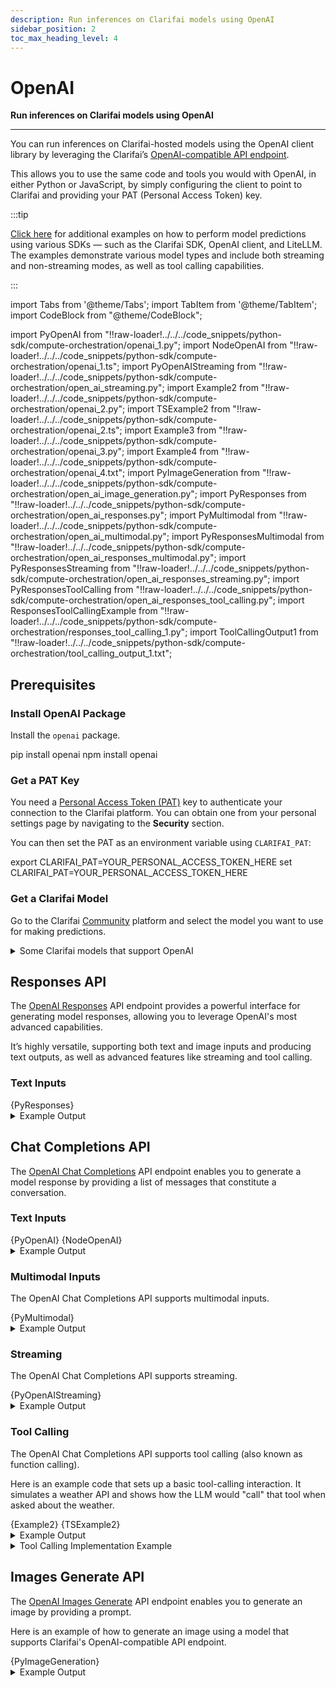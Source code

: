 ```yaml
---
description: Run inferences on Clarifai models using OpenAI 
sidebar_position: 2
toc_max_heading_level: 4
---
```


# OpenAI

**Run inferences on Clarifai models using OpenAI**
<hr />

You can run inferences on Clarifai-hosted models using the OpenAI client library by leveraging the Clarifai’s [OpenAI-compatible API endpoint](README.mdx#predict-with-openai-compatible-format).

This allows you to use the same code and tools you would with OpenAI, in either Python or JavaScript, by simply configuring the client to point to Clarifai and providing your PAT (Personal Access Token) key.

:::tip

[Click here](https://github.com/Clarifai/examples/tree/main/models/model_predict) for additional examples on how to perform model predictions using various SDKs — such as the Clarifai SDK, OpenAI client, and LiteLLM. The examples demonstrate various model types and include both streaming and non-streaming modes, as well as tool calling capabilities.

:::

import Tabs from '@theme/Tabs';
import TabItem from '@theme/TabItem';
import CodeBlock from "@theme/CodeBlock";

import PyOpenAI from "!!raw-loader!../../../code_snippets/python-sdk/compute-orchestration/openai_1.py";
import NodeOpenAI from "!!raw-loader!../../../code_snippets/python-sdk/compute-orchestration/openai_1.ts";
import PyOpenAIStreaming from "!!raw-loader!../../../code_snippets/python-sdk/compute-orchestration/open_ai_streaming.py";
import Example2 from "!!raw-loader!../../../code_snippets/python-sdk/compute-orchestration/openai_2.py";
import TSExample2 from "!!raw-loader!../../../code_snippets/python-sdk/compute-orchestration/openai_2.ts";
import Example3 from "!!raw-loader!../../../code_snippets/python-sdk/compute-orchestration/openai_3.py";
import Example4 from "!!raw-loader!../../../code_snippets/python-sdk/compute-orchestration/openai_4.txt";
import PyImageGeneration from "!!raw-loader!../../../code_snippets/python-sdk/compute-orchestration/open_ai_image_generation.py";
import PyResponses from "!!raw-loader!../../../code_snippets/python-sdk/compute-orchestration/open_ai_responses.py";
import PyMultimodal from "!!raw-loader!../../../code_snippets/python-sdk/compute-orchestration/open_ai_multimodal.py";
import PyResponsesMultimodal from "!!raw-loader!../../../code_snippets/python-sdk/compute-orchestration/open_ai_responses_multimodal.py";
import PyResponsesStreaming from "!!raw-loader!../../../code_snippets/python-sdk/compute-orchestration/open_ai_responses_streaming.py";
import PyResponsesToolCalling from "!!raw-loader!../../../code_snippets/python-sdk/compute-orchestration/open_ai_responses_tool_calling.py";
import ResponsesToolCallingExample from "!!raw-loader!../../../code_snippets/python-sdk/compute-orchestration/responses_tool_calling_1.py";
import ToolCallingOutput1 from "!!raw-loader!../../../code_snippets/python-sdk/compute-orchestration/tool_calling_output_1.txt";

## Prerequisites

### Install OpenAI Package

Install the `openai` package.

<Tabs groupId="code">
<TabItem value="bash" label="Python">
    <CodeBlock className="language-bash"> pip install openai </CodeBlock>
</TabItem>
<TabItem value="node.js" label="Node.js">
    <CodeBlock className="language-bash"> npm install openai </CodeBlock>
</TabItem>
</Tabs>

### Get a PAT Key

You need a [Personal Access Token (PAT)](https://docs.clarifai.com/control/authentication/pat) key to authenticate your connection to the Clarifai platform. You can obtain one from your personal settings page by navigating to the **Security** section.

You can then set the PAT as an environment variable using `CLARIFAI_PAT`:

<Tabs groupId="code">
<TabItem value="bash" label="Unix-Like Systems">
    <CodeBlock className="language-bash"> export CLARIFAI_PAT=YOUR_PERSONAL_ACCESS_TOKEN_HERE </CodeBlock>
</TabItem>
<TabItem value="bash2" label="Windows">
    <CodeBlock className="language-bash"> set CLARIFAI_PAT=YOUR_PERSONAL_ACCESS_TOKEN_HERE </CodeBlock>
</TabItem>
</Tabs>


### Get a Clarifai Model

Go to the Clarifai [Community](https://clarifai.com/explore) platform and select the model you want to use for making predictions.

<details>
  <summary>Some Clarifai models that support OpenAI</summary>
    <CodeBlock className="language-python">https://clarifai.com/openai/chat-completion/models/gpt-oss-120b
https://clarifai.com/deepseek-ai/deepseek-chat/models/DeepSeek-R1-0528-Qwen3-8B
https://clarifai.com/meta/Llama-3/models/Llama-3_2-3B-Instruct
https://clarifai.com/anthropic/completion/models/claude-sonnet-4
https://clarifai.com/qwen/qwenLM/models/Qwen3-14B
https://clarifai.com/mistralai/completion/models/Devstral-Small-2505_gguf-4bit
https://clarifai.com/clarifai/main/models/general-image-recognition
https://clarifai.com/xai/chat-completion/models/grok-3
https://clarifai.com/openai/chat-completion/models/gpt-4o
https://clarifai.com/openai/chat-completion/models/gpt-4_1
https://clarifai.com/gcp/generate/models/gemini-2_5-flash
https://clarifai.com/anthropic/completion/models/claude-3_5-haiku
https://clarifai.com/qwen/qwenLM/models/Qwen3-30B-A3B-GGUF
https://clarifai.com/gcp/generate/models/gemini-2_0-flash
https://clarifai.com/gcp/generate/models/gemma-3-12b-it
https://clarifai.com/microsoft/text-generation/models/Phi-4-reasoning-plus
https://clarifai.com/openbmb/miniCPM/models/MiniCPM3-4B
https://clarifai.com/microsoft/text-generation/models/phi-4-mini-instruct
https://clarifai.com/qwen/qwen-VL/models/Qwen2_5-VL-7B-Instruct
https://clarifai.com/microsoft/text-generation/models/phi-4
https://clarifai.com/xai/chat-completion/models/grok-2-vision-1212
https://clarifai.com/xai/image-generation/models/grok-2-image-1212
https://clarifai.com/xai/chat-completion/models/grok-2-1212
https://clarifai.com/qwen/qwenLM/models/QwQ-32B-AWQ
https://clarifai.com/gcp/generate/models/gemini-2_0-flash-lite
https://clarifai.com/anthropic/completion/models/claude-opus-4
https://clarifai.com/openai/chat-completion/models/o4-mini
https://clarifai.com/openai/chat-completion/models/o3
https://clarifai.com/openbmb/miniCPM/models/MiniCPM-o-2_6-language
https://clarifai.com/deepseek-ai/deepseek-chat/models/DeepSeek-R1-Distill-Qwen-7B
https://clarifai.com/qwen/qwenCoder/models/Qwen2_5-Coder-7B-Instruct</CodeBlock>    
</details>

## Responses API

The [OpenAI Responses](https://platform.openai.com/docs/api-reference/responses) API endpoint provides a powerful interface for generating model responses, allowing you to leverage OpenAI's most advanced capabilities.

It’s highly versatile, supporting both text and image inputs and producing text outputs, as well as advanced features like streaming and tool calling.

### Text Inputs

<Tabs groupId="code">
<TabItem value="python" label="Python">
    <CodeBlock className="language-python">{PyResponses}</CodeBlock>
</TabItem>
</Tabs>

<details>
  <summary>Example Output</summary>
    <CodeBlock className="language-text">Under a silver‑shimmering moon, a gentle unicorn named Lira tiptoed into the sleepy meadow, her horn casting soft, glittering lullabies over the swaying wildflowers. As the night wind whispered sweet dreams, she gathered a handful of moon‑kissed dew and sprinkled it over the slumbering forest creatures, coax</CodeBlock>
</details>

<!--
### Multimodal Inputs

The OpenAI Responses API supports multimodal inputs, letting you combine text and images in a single request to get more advanced responses.

<Tabs groupId="code">
<TabItem value="python" label="Python">
    <CodeBlock className="language-python">{PyResponsesMultimodal}</CodeBlock>
</TabItem>
</Tabs>

<details>
  <summary>Example Output</summary>
    <CodeBlock className="language-text"></CodeBlock>
</details>

### Streaming

The OpenAI Responses API supports supports streaming, which means you get the response one token at a time instead of waiting for the full completion. 

<Tabs groupId="code">
<TabItem value="python" label="Python">
    <CodeBlock className="language-python">{PyResponsesStreaming}</CodeBlock>
</TabItem>
</Tabs>

<details>
  <summary>Example Output</summary>
    <CodeBlock className="language-text"></CodeBlock>
</details>

### Tool Calling

The OpenAI Responses API supports supports tool calling (also known as function calling), allowing you to enable large language models (LLMs) to interact with external tools. 

Based on user input, the LLM can autonomously decide when and how to invoke functions — such as fetching real-time data from an API or running custom code.

The following example demonstrates a simple tool-calling interaction. It simulates a weather API and shows how the model automatically “calls” that tool when asked about the weather.

<Tabs groupId="code">
<TabItem value="python" label="Python">
    <CodeBlock className="language-python">{PyResponsesToolCalling}</CodeBlock>
</TabItem>
</Tabs>

<details>
  <summary>Example Output</summary>
    <CodeBlock className="language-text"></CodeBlock>
</details>

<details>
  <summary>Tool Calling Implementation Example</summary>
    <CodeBlock className="language-python">{ResponsesToolCallingExample}</CodeBlock>
    <CodeBlock className="language-text"></CodeBlock>
</details>
-->

## Chat Completions API

The [OpenAI Chat Completions](https://platform.openai.com/docs/api-reference/chat) API endpoint enables you to generate a model response by providing a list of messages that constitute a conversation.

### Text Inputs

<Tabs groupId="code">
<TabItem value="python" label="Python">
    <CodeBlock className="language-python">{PyOpenAI}</CodeBlock>
</TabItem>
<TabItem value="typescript" label="TypeScript">
    <CodeBlock className="language-typescript">{NodeOpenAI}</CodeBlock>
</TabItem>
</Tabs>

<details>
  <summary>Example Output</summary>
    <CodeBlock className="language-text">I’m ChatGPT, an AI language model created by OpenAI. I’ve been trained on a wide range of text so I can help answer questions, brainstorm ideas, explain concepts, and assist with many other tasks. Think of me as a virtual assistant you can chat with—</CodeBlock>
</details>

### Multimodal Inputs

The OpenAI Chat Completions API supports multimodal inputs.

<Tabs groupId="code">
<TabItem value="python" label="Python">
    <CodeBlock className="language-python">{PyMultimodal}</CodeBlock>
</TabItem>
</Tabs>

<details>
  <summary>Example Output</summary>
    <CodeBlock className="language-text">Response: The image shows a ginger tabby cat lying down on a stone surface. The cat has a striped pattern on its fur and is looking directly at the camera with alert, bright eyes. The background features a textured wall, and the lighting highlights the cat's features, giving a warm and cozy atmosphere.</CodeBlock>
</details>


### Streaming

The OpenAI Chat Completions API supports streaming. 

<Tabs groupId="code">
<TabItem value="python" label="Python">
    <CodeBlock className="language-python">{PyOpenAIStreaming}</CodeBlock>
</TabItem>
</Tabs>

<details>
  <summary>Example Output</summary>
    <CodeBlock className="language-text">Assistant's Response:
I’m ChatGPT, an AI language model created by OpenAI. I’ve been trained on a wide range of text data so I can help answer questions, explain concepts, brainstorm ideas, draft writing, solve problems, and more. Think of me as a virtual assistant that can converse with you on many topics—</CodeBlock>
</details>

### Tool Calling

The OpenAI Chat Completions API supports tool calling (also known as function calling). 

Here is an example code that sets up a basic tool-calling interaction. It simulates a weather API and shows how the LLM would "call" that tool when asked about the weather.

<Tabs groupId="code">
<TabItem value="python" label="Python">
    <CodeBlock className="language-python">{Example2}</CodeBlock>
</TabItem>
<TabItem value="typescript" label="TypeScript">
    <CodeBlock className="language-typescript">{TSExample2}</CodeBlock>
</TabItem>
</Tabs>

<details>
  <summary>Example Output</summary>
    <CodeBlock className="language-text">{ToolCallingOutput1}</CodeBlock>
</details>

<details>
  <summary>Tool Calling Implementation Example</summary>
    <CodeBlock className="language-python">{Example3}</CodeBlock>
    <CodeBlock className="language-text">{Example4}</CodeBlock>
</details>

## Images Generate API 

The [OpenAI Images Generate](https://platform.openai.com/docs/api-reference/images) API endpoint enables you to generate an image by providing a prompt. 

Here is an example of how to generate an image using a model that supports Clarifai's OpenAI-compatible API endpoint.

<Tabs groupId="code">
<TabItem value="python" label="Python">
    <CodeBlock className="language-python">{PyImageGeneration}</CodeBlock>
</TabItem>
</Tabs>

<details>
  <summary>Example Output</summary>
    ```text
    ImagesResponse(created=None, data=[Image(b64_json=None, revised_prompt='A high-resolution photograph of a cat perched on a branch in a lush, green tree during the daytime. The cat, possibly a tabby, is the central focus of the image, looking slightly to the side with its fur naturally positioned. The background features a soft, slightly blurred forest setting with sunlight filtering through the leaves, creating a serene and natural environment. The composition avoids any distracting elements, ensuring the cat remains the primary subject in a peaceful outdoor scene.', url='https://imgen.x.ai/xai-imgen/xai-tmp-imgen-41202340-c0e1-4669-bed5-e70f7b491176.jpeg')], usage=None)
    ``` 
</details>

